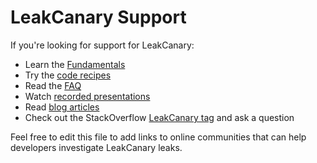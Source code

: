 # LeakCanary Support

If you're looking for support for LeakCanary:

* Learn the [Fundamentals](fundamentals.md)
* Try the [code recipes](recipes.md)
* Read the [FAQ](https://square.github.io/leakcanary/faq/)
* Watch [recorded presentations](recorded-presentations.md)
* Read [blog articles](blog-articles.md)
* Check out the StackOverflow [LeakCanary tag](http://stackoverflow.com/questions/tagged/leakcanary?sort=active) and ask a question

Feel free to edit this file to add links to online communities that can help developers investigate LeakCanary leaks.


